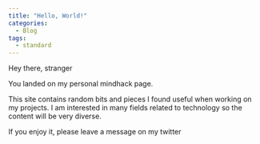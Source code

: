 ```yaml
---
title: "Hello, World!"
categories:
  - Blog
tags:
  - standard
---
```


Hey there, stranger

You landed on my personal mindhack page.

This site contains random bits and pieces I found useful when working on my projects. I am interested in many fields related to technology so the content will be very diverse.

If you enjoy it, please leave a message on my twitter


